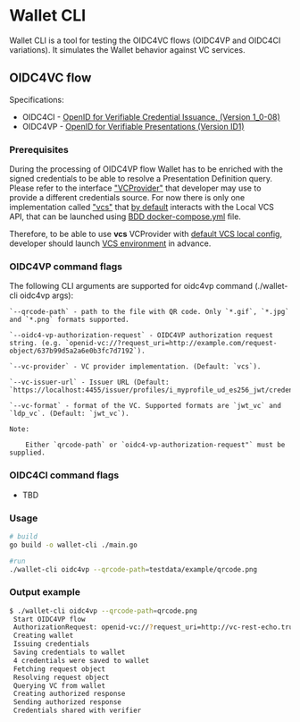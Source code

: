 # Wallet CLI

Wallet CLI is a tool for testing the OIDC4VC flows (OIDC4VP and OIDC4CI variations). It simulates the Wallet behavior
against VC services.

## OIDC4VC flow

Specifications:
* OIDC4CI - [OpenID for Verifiable Credential Issuance, (Version 1_0-08)](https://openid.net/specs/openid-4-verifiable-credential-issuance-1_0-08.html)
* OIDC4VP - [OpenID for Verifiable Presentations (Version ID1)](https://openid.net/specs/openid-connect-4-verifiable-presentations-1_0-ID1.html)

### Prerequisites

During the processing of OIDC4VP flow Wallet has to be enriched with the signed credentials to be able to resolve a Presentation Definition query.
Please refer to the interface ["VCProvider"](pkg/walletrunner/vcprovider/provider.go) that developer may use to provide a different credentials source.
For now there is only one implementation called ["vcs"](pkg/walletrunner/vcprovider/vcs.go) that [by default](pkg/walletrunner/vcprovider/vcs.go)
interacts with the Local VCS API, that can be launched using [BDD docker-compose.yml](../../test/bdd/fixtures/docker-compose.yml) file.

Therefore, to be able to use **vcs** VCProvider with [default VCS local config](pkg/walletrunner/vcprovider/vcs.go), developer should launch [VCS environment](../../test/bdd/fixtures/docker-compose.yml) in advance.

### OIDC4VP command flags

The following CLI arguments are supported for oidc4vp command (./wallet-cli oidc4vp args):

```
`--qrcode-path` - path to the file with QR code. Only `*.gif`, `*.jpg` and `*.png` formats supported.

`--oidc4-vp-authorization-request` - OIDC4VP authorization request string. (e.g. `openid-vc://?request_uri=http://example.com/request-object/637b99d5a2a6e0b3fc7d7192`).

`--vc-provider` - VC provider implementation. (Default: `vcs`).

`--vc-issuer-url` - Issuer URL (Default: `https://localhost:4455/issuer/profiles/i_myprofile_ud_es256_jwt/credentials/issue`).

`--vc-format` - format of the VC. Supported formats are `jwt_vc` and `ldp_vc`. (Default: `jwt_vc`).

Note:

    Either `qrcode-path` or `oidc4-vp-authorization-request"` must be supplied.
```

### OIDC4CI command flags

- TBD

### Usage

```bash
# build 
go build -o wallet-cli ./main.go 

#run
./wallet-cli oidc4vp --qrcode-path=testdata/example/qrcode.png
```

### Output example

```bash
$ ./wallet-cli oidc4vp --qrcode-path=qrcode.png
 Start OIDC4VP flow
 AuthorizationRequest: openid-vc://?request_uri=http://vc-rest-echo.trustbloc.local:8075/request-object/637ba60ca2a6e0b3fc7d71a2
 Creating wallet
 Issuing credentials
 Saving credentials to wallet
 4 credentials were saved to wallet
 Fetching request object
 Resolving request object
 Querying VC from wallet
 Creating authorized response
 Sending authorized response
 Credentials shared with verifier
```
